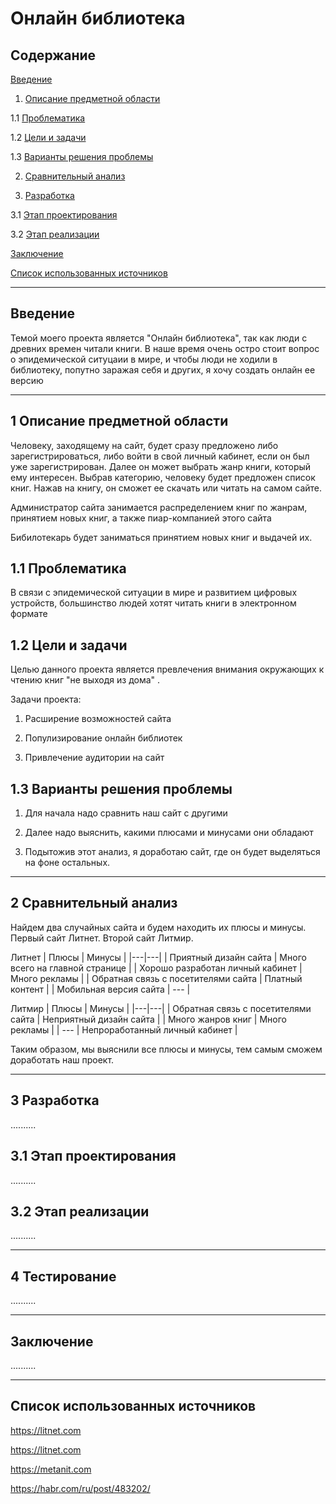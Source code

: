 # Онлайн библиотека

## Содержание


[Введение](#введение)

1. [Описание предметной области](#предметная_область)

1.1 [Проблематика](#проблематика)

1.2 [Цели и задачи](#цели_и_задачи)

1.3 [Варианты решения проблемы](#решение_проблемы)

2. [Сравнительный анализ](#анализ)

3. [Разработка](#разработка)

3.1 [Этап проектирования](#проектирование)

3.2 [Этап реализации](#реализация)

[Заключение](#заключение)

[Список использованных источников](#ссылки)

***

## Введение <a name="введение"></a>

Темой моего проекта является "Онлайн библиотека", так как люди с древних времен читали книги. В наше время очень остро стоит вопрос о эпидемической ситуцаии в мире, и чтобы люди не ходили в библиотеку, попутно заражая себя и других, я хочу создать онлайн ее версию

***

## 1 Описание предметной области <a name="предметная_область"></a>
Человеку, заходящему на сайт, будет сразу предложено либо зарегистрироваться, либо войти в свой личный кабинет, если он был уже зарегистрирован. Далее он может выбрать жанр книги, который ему интересен. Выбрав категорию, человеку будет предложен список книг. Нажав на книгу, он сможет ее скачать или читать на самом сайте.

Администратор сайта занимается распределением книг по жанрам, принятием новых книг, а также пиар-компанией этого сайта

Бибилотекарь будет заниматься принятием новых книг и выдачей их.

## 1.1 Проблематика <a name="проблематика"></a>
В связи с эпидемической ситуации в мире и развитием цифровых устройств, большинство людей хотят читать книги в электронном формате 

## 1.2 Цели и задачи <a name="цели_и_задачи"></a>
Целью данного проекта является превлечения внимания окружающих к чтению книг "не выходя из дома" . 

Задачи проекта: 
1) Расширение возможностей сайта
               
2) Популизирование онлайн библиотек

3) Привлечение аудитории на сайт


## 1.3 Варианты решения проблемы <a name="решение_проблемы"></a>
1) Для начала надо сравнить наш сайт с другими 
  
2) Далее надо выяснить, какими плюсами и минусами они обладают 
 
3) Подытожив этот анализ, я доработаю сайт, где он будет выделяться на фоне остальных.   

***
## 2 Сравнительный анализ <a name="анализ"></a>

Найдем два случайных сайта и будем находить их плюсы и минусы. Первый сайт Литнет. Второй сайт Литмир.

Литнет
| Плюсы | Минусы |
|---|---|
| Приятный дизайн сайта | Много всего на главной странице |
| Хорошо разработан личный кабинет | Много рекламы |
| Обратная связь с посетителями сайта | Платный контент |
| Мобильная версия сайта | --- |

Литмир
| Плюсы | Минусы |
|---|---|
| Обратная связь с посетителями сайта | Неприятный дизайн сайта |
| Много жанров книг | Много рекламы |
| --- | Непроработанный личный кабинет |

Таким образом, мы выяснили все плюсы и минусы, тем самым сможем доработать наш проект.

***
## 3 Разработка <a name="разработка"></a>
..........

## 3.1 Этап проектирования <a name="проектирование"></a>
..........

## 3.2 Этап реализации <a name="реализация"></a>
..........
***
## 4 Тестирование <a name="тестирование"></a>
..........

***
## Заключение <a name="заключение"></a>
..........

***
## Список использованных источников <a name="ссылки"></a>

https://litnet.com

https://litnet.com

https://metanit.com

https://habr.com/ru/post/483202/
